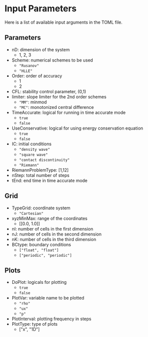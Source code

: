 # Input Parameters

Here is a list of available input arguments in the TOML file.

## Parameters
* nD: dimension of the system
  * 1, 2, 3
* Scheme: numerical schemes to be used
  * `"Rusanov"`
  * `"HLLE"`
* Order: order of accuracy
  * 1
  * 2
* CFL: stability control parameter, (0,1)
* limiter: slope limiter for the 2nd order schemes
  * `"MM"`: minmod
  * `"MC"`: monotonized central difference
* TimeAccurate: logical for running in time accurate mode
  * `true`
  * `false`
* UseConservative: logical for using energy conservation equation
  * `true`
  * `false`
* IC: initial conditions
  * `"density wave"`
  * `"square wave"`
  * `"contact discontinuity"`
  * `"Riemann"`
* RiemannProblemType: [1,12]
* nStep: total number of steps
* tEnd: end time in time accurate mode

## Grid
* TypeGrid: coordinate system
  * `"Cartesian"`
* xyzMinMax: range of the coordinates
  * [[0.0, 1.0]]
* nI: number of cells in the first dimension
* nJ: number of cells in the second dimension
* nK: number of cells in the third dimension
* BCtype: boundary conditions
  * `["float", "float"]`
  * `["periodic", "periodic"]`

## Plots
* DoPlot: logicals for plotting
  * `true`
  * `false`
* PlotVar: variable name to be plotted
  * `"rho"`
  * `"ux"`
  * `"p"`
* PlotInterval: plotting frequency in steps
* PlotType: type of plots
  * ["x", "1D"]
